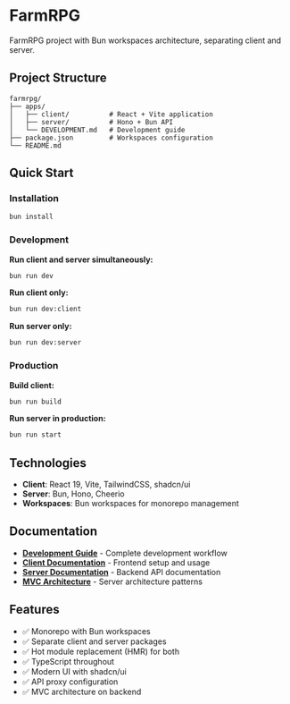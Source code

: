 # FarmRPG

FarmRPG project with Bun workspaces architecture, separating client and server.

## Project Structure

```
farmrpg/
├── apps/
│   ├── client/          # React + Vite application
│   ├── server/          # Hono + Bun API
│   └── DEVELOPMENT.md   # Development guide
├── package.json         # Workspaces configuration
└── README.md
```

## Quick Start

### Installation
```bash
bun install
```

### Development

**Run client and server simultaneously:**
```bash
bun run dev
```

**Run client only:**
```bash
bun run dev:client
```

**Run server only:**
```bash
bun run dev:server
```

### Production

**Build client:**
```bash
bun run build
```

**Run server in production:**
```bash
bun run start
```

## Technologies

- **Client**: React 19, Vite, TailwindCSS, shadcn/ui
- **Server**: Bun, Hono, Cheerio
- **Workspaces**: Bun workspaces for monorepo management

## Documentation

- **[Development Guide](apps/DEVELOPMENT.md)** - Complete development workflow
- **[Client Documentation](apps/client/README.md)** - Frontend setup and usage
- **[Server Documentation](apps/server/README.md)** - Backend API documentation
- **[MVC Architecture](apps/server/MVC_ARCHITECTURE.md)** - Server architecture patterns

## Features

- ✅ Monorepo with Bun workspaces
- ✅ Separate client and server packages
- ✅ Hot module replacement (HMR) for both
- ✅ TypeScript throughout
- ✅ Modern UI with shadcn/ui
- ✅ API proxy configuration
- ✅ MVC architecture on backend

